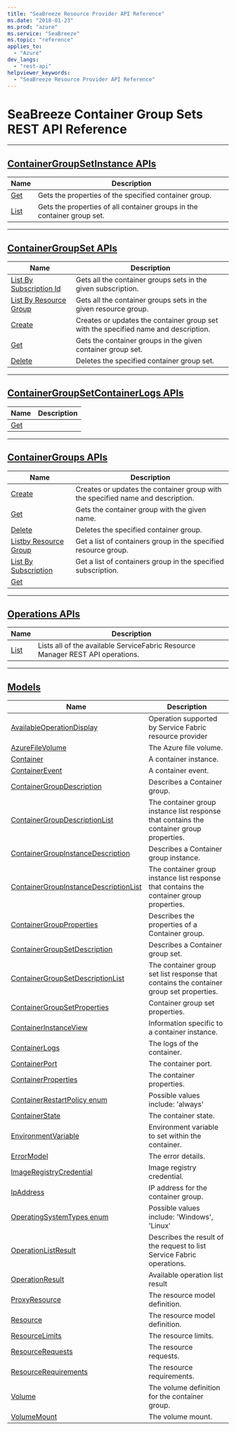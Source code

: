 ```yaml
---
title: "SeaBreeze Resource Provider API Reference"
ms.date: "2018-01-23"
ms.prod: "azure"
ms.service: "SeaBreeze"
ms.topic: "reference"
applies_to: 
  - "Azure"
dev_langs: 
  - "rest-api"
helpviewer_keywords: 
  - "SeaBreeze Resource Provider API Reference"
---
```



# SeaBreeze Container Group Sets REST API Reference




----
## [ContainerGroupSetInstance APIs](seabreeze-index-containergroupsetinstance.md)

| Name | Description |
| --- | --- |
| [Get](seabreeze-api-containergroupsetinstance_get.md) | Gets the properties of the specified container group.<br/> |
| [List](seabreeze-api-containergroupsetinstance_list.md) | Gets the properties of all container groups in the container group set.<br/> |

----
## [ContainerGroupSet APIs](seabreeze-index-containergroupset.md)

| Name | Description |
| --- | --- |
| [List By Subscription Id](seabreeze-api-containergroupsets_listbysubscriptionid.md) | Gets all the container groups sets in the given subscription.<br/> |
| [List By Resource Group](seabreeze-api-containergroupsets_listbyresourcegroup.md) | Gets all the container groups sets in the given resource group.<br/> |
| [Create](seabreeze-api-containergroupset_create.md) | Creates or updates the container group set with the specified name and description.<br/> |
| [Get](seabreeze-api-containergroupset_get.md) | Gets the container groups in the given container group set.<br/> |
| [Delete](seabreeze-api-containergroupset_delete.md) | Deletes the specified container group set.<br/> |

----
## [ContainerGroupSetContainerLogs APIs](seabreeze-index-containergroupsetcontainerlogs.md)

| Name | Description |
| --- | --- |
| [Get](seabreeze-api-containergroupsetcontainerlogs_get.md) |  |

----
## [ContainerGroups APIs](seabreeze-index-containergroups.md)

| Name | Description |
| --- | --- |
| [Create](seabreeze-api-containergroups_create.md) | Creates or updates the container group with the specified name and description.<br/> |
| [Get](seabreeze-api-containergroups_get.md) | Gets the container group with the given name.<br/> |
| [Delete](seabreeze-api-containergroups_delete.md) | Deletes the specified container group.<br/> |
| [Listby Resource Group](seabreeze-api-containergroups_listbyresourcegroup.md) | Get a list of containers group in the specified resource group.<br/> |
| [List By Subscription](seabreeze-api-containergroups_listbysubscription.md) | Get a list of containers group in the specified subscription.<br/> |
| [Get](seabreeze-api-containergroupscontainerlogs_get.md) |  |

----
## [Operations APIs](seabreeze-index-operations.md)

| Name | Description |
| --- | --- |
| [List](seabreeze-api-operations_list.md) | Lists all of the available ServiceFabric Resource Manager REST API operations.<br/> |

----
## [Models](seabreeze-index-models.md)

| Name | Description |
| --- | --- |
| [AvailableOperationDisplay](seabreeze-model-availableoperationdisplay.md) | Operation supported by Service Fabric resource provider<br/> |
| [AzureFileVolume](seabreeze-model-azurefilevolume.md) | The Azure file volume.<br/> |
| [Container](seabreeze-model-container.md) | A container instance.<br/> |
| [ContainerEvent](seabreeze-model-containerevent.md) | A container event.<br/> |
| [ContainerGroupDescription](seabreeze-model-containergroupdescription.md) | Describes a Container group.<br/> |
| [ContainerGroupDescriptionList](seabreeze-model-containergroupdescriptionlist.md) | The container group instance list response that contains the container group properties.<br/> |
| [ContainerGroupInstanceDescription](seabreeze-model-containergroupinstancedescription.md) | Describes a Container group instance.<br/> |
| [ContainerGroupInstanceDescriptionList](seabreeze-model-containergroupinstancedescriptionlist.md) | The container group instance list response that contains the container group properties.<br/> |
| [ContainerGroupProperties](seabreeze-model-containergroupproperties.md) | Describes the properties of a Container group.<br/> |
| [ContainerGroupSetDescription](seabreeze-model-containergroupsetdescription.md) | Describes a Container group set.<br/> |
| [ContainerGroupSetDescriptionList](seabreeze-model-containergroupsetdescriptionlist.md) | The container group set list response that contains the container group set properties.<br/> |
| [ContainerGroupSetProperties](seabreeze-model-containergroupsetproperties.md) | Container group set properties.<br/> |
| [ContainerInstanceView](seabreeze-model-containerinstanceview.md) | Information specific to a container instance.<br/> |
| [ContainerLogs](seabreeze-model-containerlogs.md) | The logs of the container.<br/> |
| [ContainerPort](seabreeze-model-containerport.md) | The container port.<br/> |
| [ContainerProperties](seabreeze-model-containerproperties.md) | The container properties.<br/> |
| [ContainerRestartPolicy enum](seabreeze-model-containerrestartpolicy.md) | Possible values include: 'always'<br/> |
| [ContainerState](seabreeze-model-containerstate.md) | The container state.<br/> |
| [EnvironmentVariable](seabreeze-model-environmentvariable.md) | Environment variable to set within the container.<br/> |
| [ErrorModel](seabreeze-model-errormodel.md) | The error details.<br/> |
| [ImageRegistryCredential](seabreeze-model-imageregistrycredential.md) | Image registry credential.<br/> |
| [IpAddress](seabreeze-model-ipaddress.md) | IP address for the container group.<br/> |
| [OperatingSystemTypes enum](seabreeze-model-operatingsystemtypes.md) | Possible values include: 'Windows', 'Linux'<br/> |
| [OperationListResult](seabreeze-model-operationlistresult.md) | Describes the result of the request to list Service Fabric operations.<br/> |
| [OperationResult](seabreeze-model-operationresult.md) | Available operation list result<br/> |
| [ProxyResource](seabreeze-model-proxyresource.md) | The resource model definition.<br/> |
| [Resource](seabreeze-model-resource.md) | The resource model definition.<br/> |
| [ResourceLimits](seabreeze-model-resourcelimits.md) | The resource limits.<br/> |
| [ResourceRequests](seabreeze-model-resourcerequests.md) | The resource requests.<br/> |
| [ResourceRequirements](seabreeze-model-resourcerequirements.md) | The resource requirements.<br/> |
| [Volume](seabreeze-model-volume.md) | The volume definition for the container group.<br/> |
| [VolumeMount](seabreeze-model-volumemount.md) | The volume mount.<br/> |

